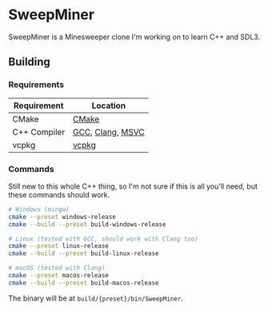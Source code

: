 # SweepMiner

SweepMiner is a Minesweeper clone I'm working on to learn C++ and SDL3.

## Building

### Requirements
| Requirement  | Location                                                                                                   |
|--------------|------------------------------------------------------------------------------------------------------------|
| CMake        | [CMake](https://cmake.org/download/)                                                                       |
| C++ Compiler | [GCC](https://gcc.gnu.org/), [Clang](https://clang.llvm.org/), [MSVC](https://visualstudio.microsoft.com/) |
| vcpkg        | [vcpkg](https://github.com/microsoft/vcpkg)                                                                |

### Commands

Still new to this whole C++ thing, so I'm not sure if this is all you'll need, but these commands should work.

```bash
# Windows (mingw)
cmake --preset windows-release
cmake --build --preset build-windows-release

# Linux (tested with GCC, should work with Clang too)
cmake --preset linux-release
cmake --build --preset build-linux-release

# macOS (tested with Clang)
cmake --preset macos-release
cmake --build --preset build-macos-release
```

The binary will be at `build/{preset}/bin/SweepMiner`.
